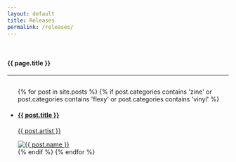 ```yaml
---
layout: default
title: Releases
permalink: /releases/
---
```


<div class="fullWidth">
	<br>
  	<h4 class="text-center">{{ page.title }}</h4>
  	<hr>
	<div class="small-12 columns">
		<div class="small-12 columns">
	    	<ul class="small-block-grid-1 medium-block-grid-3 large-block-grid-4">
		      {% for post in site.posts %}
				{% if post.categories contains 'zine' or post.categories contains 'flexy' or post.categories contains 'vinyl' %}
			        <li>
			          <a href="{{ post.url | prepend: site.baseurl }}">
				          <h4>{{ post.title }}</h4>
				          <p>{{ post.artist }}</p>
				          <img class="th" src="/img/{{ post.image }}" alt="{{ post.name }}"/>
			          </a>
			        </li> 
		   		{% endif %}   
		      {% endfor %}
		    </ul>
		</div>
    </div>
</div>